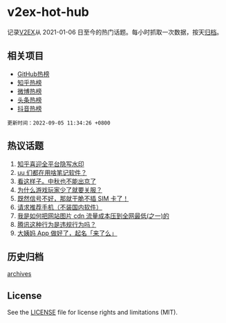 # v2ex-hot-hub

 记录[V2EX](https://www.v2ex.com/)从 2021-01-06 日至今的热门话题。每小时抓取一次数据，按天[归档](archives)。
 
 ## 相关项目

- [GitHub热榜](https://github.com/snaildev/github-hot-hub)
- [知乎热榜](https://github.com/snaildev/zhihu-hot-hub)
- [微博热榜](https://github.com/snaildev/weibo-hot-hub)
- [头条热榜](https://github.com/snaildev/toutiao-hot-hub)
- [抖音热榜](https://github.com/snaildev/douyin-hot-hub)


 `更新时间：2022-09-05 11:34:26 +0800`

## 热议话题

1. [知乎喜迎全平台隐写水印](https://www.v2ex.com/t/877614)
1. [uu 们都在用啥笔记软件？](https://www.v2ex.com/t/877596)
1. [看这样子。中秋也不能出京了](https://www.v2ex.com/t/877580)
1. [为什么游戏玩家少了就要关服？](https://www.v2ex.com/t/877671)
1. [既然信号不好，那就干脆不插 SIM 卡了！](https://www.v2ex.com/t/877634)
1. [请求推荐手机（不装国内软件）](https://www.v2ex.com/t/877597)
1. [我是如何把网站图片 cdn 流量成本压到全网最低(之一)的](https://www.v2ex.com/t/877718)
1. [腾讯这种行为是违规行为吗？](https://www.v2ex.com/t/877717)
1. [大姨妈 App 做好了，起名「来了么」](https://www.v2ex.com/t/877610)

## 历史归档

[archives](archives)

## License

See the [LICENSE](LICENSE) file for license rights and limitations (MIT).
